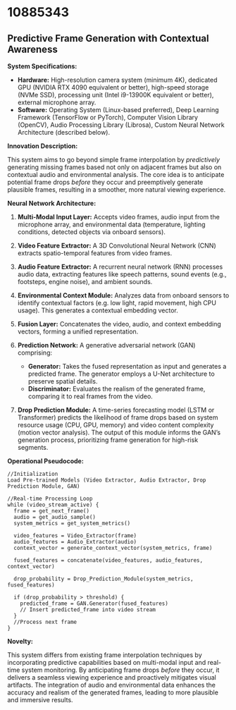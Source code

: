 # 10885343

## Predictive Frame Generation with Contextual Awareness

**System Specifications:**

*   **Hardware:** High-resolution camera system (minimum 4K), dedicated GPU (NVIDIA RTX 4090 equivalent or better), high-speed storage (NVMe SSD), processing unit (Intel i9-13900K equivalent or better), external microphone array.
*   **Software:** Operating System (Linux-based preferred), Deep Learning Framework (TensorFlow or PyTorch), Computer Vision Library (OpenCV), Audio Processing Library (Librosa), Custom Neural Network Architecture (described below).

**Innovation Description:**

This system aims to go beyond simple frame interpolation by *predictively* generating missing frames based not only on adjacent frames but also on contextual audio and environmental analysis. The core idea is to anticipate potential frame drops *before* they occur and preemptively generate plausible frames, resulting in a smoother, more natural viewing experience. 

**Neural Network Architecture:**

1.  **Multi-Modal Input Layer:** Accepts video frames, audio input from the microphone array, and environmental data (temperature, lighting conditions, detected objects via onboard sensors).

2.  **Video Feature Extractor:** A 3D Convolutional Neural Network (CNN) extracts spatio-temporal features from video frames.

3.  **Audio Feature Extractor:** A recurrent neural network (RNN) processes audio data, extracting features like speech patterns, sound events (e.g., footsteps, engine noise), and ambient sounds.

4.  **Environmental Context Module:**  Analyzes data from onboard sensors to identify contextual factors (e.g. low light, rapid movement, high CPU usage). This generates a contextual embedding vector.

5.  **Fusion Layer:**  Concatenates the video, audio, and context embedding vectors, forming a unified representation.

6.  **Prediction Network:** A generative adversarial network (GAN) comprising:
    *   **Generator:**  Takes the fused representation as input and generates a predicted frame. The generator employs a U-Net architecture to preserve spatial details.
    *   **Discriminator:** Evaluates the realism of the generated frame, comparing it to real frames from the video.

7.  **Drop Prediction Module:**  A time-series forecasting model (LSTM or Transformer) predicts the likelihood of frame drops based on system resource usage (CPU, GPU, memory) and video content complexity (motion vector analysis). The output of this module informs the GAN’s generation process, prioritizing frame generation for high-risk segments.

**Operational Pseudocode:**

```
//Initialization
Load Pre-trained Models (Video Extractor, Audio Extractor, Drop Prediction Module, GAN)

//Real-time Processing Loop
while (video_stream_active) {
  frame = get_next_frame()
  audio = get_audio_sample()
  system_metrics = get_system_metrics()

  video_features = Video_Extractor(frame)
  audio_features = Audio_Extractor(audio)
  context_vector = generate_context_vector(system_metrics, frame)

  fused_features = concatenate(video_features, audio_features, context_vector)

  drop_probability = Drop_Prediction_Module(system_metrics, fused_features)

  if (drop_probability > threshold) {
    predicted_frame = GAN.Generator(fused_features)
    // Insert predicted_frame into video stream 
  }
  //Process next frame
}
```

**Novelty:**

This system differs from existing frame interpolation techniques by incorporating predictive capabilities based on multi-modal input and real-time system monitoring. By anticipating frame drops *before* they occur, it delivers a seamless viewing experience and proactively mitigates visual artifacts. The integration of audio and environmental data enhances the accuracy and realism of the generated frames, leading to more plausible and immersive results.